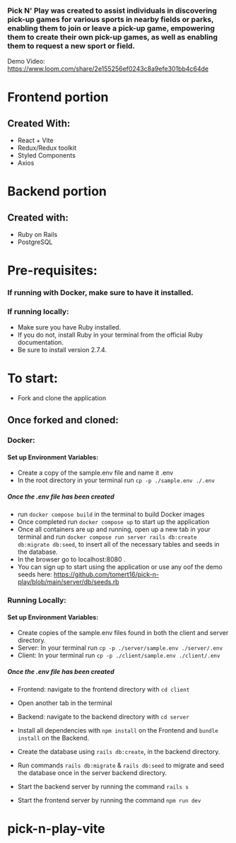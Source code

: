 ### Pick N' Play was created to assist individuals in discovering pick-up games for various sports in nearby fields or parks, enabling them to join or leave a pick-up game, empowering them to create their own pick-up games, as well as enabling them to request a new sport or field.
Demo Video: 
https://www.loom.com/share/2e155256ef0243c8a9efe301bb4c64de
# Frontend portion
## Created With: 
+ React + Vite
+ Redux/Redux toolkit
+ Styled Components
+ Axios
# Backend portion
## Created with:
+ Ruby on Rails
+ PostgreSQL

# Pre-requisites:
### If running with Docker, make sure to have it installed.
### If running locally:
- Make sure you have Ruby installed.
- If you do not, install Ruby in your terminal from the official Ruby documentation.
- Be sure to install version 2.7.4. 
# To start:
- Fork and clone the application
## Once forked and cloned:
### Docker:
#### Set up Environment Variables:
- Create a copy of the sample.env file and name it .env
- In the root directory in your terminal run `cp -p ./sample.env ./.env`
##### Once the .env file has been created
- run `docker compose build` in the terminal to build Docker images
- Once completed run `docker compose up` to start up the application
- Once all containers are up and running, open up a new tab in your terminal and run `docker compose run server rails db:create db:migrate db:seed`, to insert all of the necessary tables and seeds in the database. 
- In the browser go to localhost:8080 .
- You can sign up to start using the application or use any oof the demo seeds here: https://github.com/tomert16/pick-n-play/blob/main/server/db/seeds.rb 
### Running Locally:
#### Set up Environment Variables:
- Create copies of the sample.env files found in both the client and server directory.
- Server: In your terminal run `cp -p ./server/sample.env ./server/.env`
- Client: In your terminal run `cp -p ./client/sample.env ./client/.env`
##### Once the .env file has been created
- Frontend: navigate to the frontend directory with `cd client`
- Open another tab in the terminal
- Backend: navigate to the backend directory with `cd server`
- Install all dependencies with `npm install` on the Frontend and `bundle install` on the Backend.
- Create the database using `rails db:create`, in the backend directory.
- Run commands `rails db:migrate` & `rails db:seed` to migrate and seed the database once in the server backend directory.

- Start the backend server by running the command `rails s` <br/>
- Start the frontend server by running the command `npm run dev`
# pick-n-play-vite

